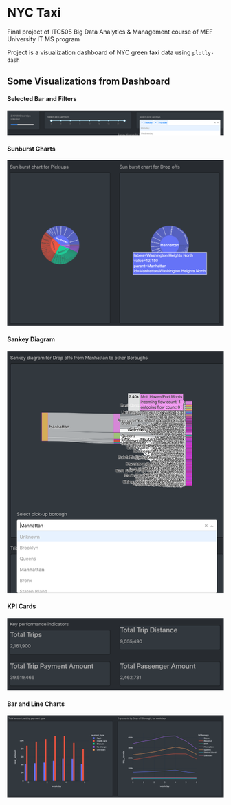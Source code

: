 # NYC Taxi
Final project of ITC505  Big Data Analytics & Management course of MEF University IT MS program

Project is a visualization dashboard of NYC green taxi data using `plotly-dash`

## Some Visualizations from Dashboard
#### Selected Bar and Filters
![head](/images/head.png)

#### Sunburst Charts
![sunburst](/images/sunburst.png)

#### Sankey Diagram
![sankey](/images/sankey.png)

#### KPI Cards
![kpi](/images/kpi.png)

#### Bar and Line Charts 
![bar_line](/images/bar_line.png)